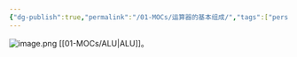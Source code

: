 ```yaml
---
{"dg-publish":true,"permalink":"/01-MOCs/运算器的基本组成/","tags":["personal/blog","计算机组成原理/概述","hardware"]}
---
```


![image.png](https://yelanyanyu-img-bed.oss-cn-hangzhou.aliyuncs.com/img/blog/2024/11/20241118204910.png)
[[01-MOCs/ALU\|ALU]]。